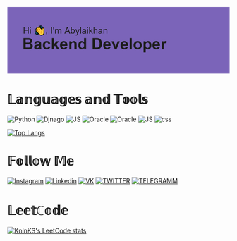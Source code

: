 ![](https://github.com/Katsura-Khan/Katsura-Khan/blob/main/header.png)
<h1>𝕃𝕒𝕟𝕘𝕦𝕒𝕘𝕖𝕤 𝕒𝕟𝕕 𝕋𝕠𝕠𝕝𝕤</h1>

![Python](https://img.shields.io/badge/-PYTHON-7c64ba??style=for-the-badge&logo=python)
![Djnago](https://img.shields.io/badge/-DJANGO-7c64ba??style=for-the-badge&logo=django)
![JS](https://img.shields.io/badge/-JavaScript-7c64ba??style=for-the-badge&logo=javascript)
![Oracle](https://img.shields.io/badge/-ORACLE-7c64ba??style=for-the-badge&logo=oracle)
![Oracle](https://img.shields.io/badge/-POSTGRESQL-7c64ba??style=for-the-badge&logo=postgresql)
![JS](https://img.shields.io/badge/-HTML-7c64ba??style=for-the-badge&logo=HyperTextMarkupLanguage)
![css](https://img.shields.io/badge/-CSS-7c64ba??style=for-the-badge&logo=CSS)

[![Top Langs](https://github-readme-stats.vercel.app/api/top-langs/?username=Katsura-Khan)](https://github.com/anuraghazra/github-readme-stats)

<h1>𝔽𝕠𝕝𝕝𝕠𝕨 𝕄𝕖</h1>

[![Instagram](https://img.shields.io/badge/-INSTAGRAM-7c64ba?style=for-the-badge&logo=instagram)](https://www.instagram.com/katsuro_khan/)
[![Linkedin](https://img.shields.io/badge/-LINKEDIN-7c64ba?style=for-the-badge&logo=linkedin)](https://www.linkedin.com/in/abylaikhan-orazbek/)
[![VK](https://img.shields.io/badge/-VKONTAKTE-7c64ba?style=for-the-badge&logo=vk)](https://vk.com/aorazbek2000)
[![TWITTER](https://img.shields.io/badge/-TWITTER-7c64ba?style=for-the-badge&logo=twitter)](https://twitter.com/OrazbekAbylai)
[![TELEGRAMM](https://img.shields.io/badge/-TELEGRAMM-7c64ba?style=for-the-badge&logo=telegram)](https://t.me/Katsuro_khan)





<h1>𝕃𝕖𝕖𝕥ℂ𝕠𝕕𝕖</h1>

[![KnlnKS's LeetCode stats](https://leetcode-stats-six.vercel.app/api?username=AbylaikhanN&theme=dark)](https://github.com/Katsuro-Khan/leetcode-stats)



